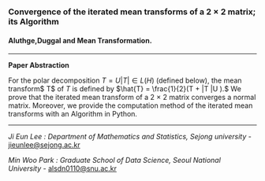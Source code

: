 

### Convergence of the iterated mean transforms of a $2 \times 2$ matrix; its Algorithm
#### Aluthge,Duggal and Mean Transformation.

---

**Paper Abstraction**

For the polar decomposition $T = U |T | ∈ L(H)$ (defined below), the mean
transform$ T$ of $T$ is defined by
$\hat{T} = \frac{1}{2}(T + |T |U ).$
We prove that the iterated mean transform of a 2 × 2 matrix converges
a normal matrix. Moreover, we provide the computation method of the
iterated mean transforms with an Algorithm in Python.

---

*Ji Eun Lee : Department of Mathematics and Statistics, Sejong university* - jieunlee@sejong.ac.kr

*Min Woo Park : Graduate School of Data Science, Seoul National University* - alsdn0110@snu.ac.kr
